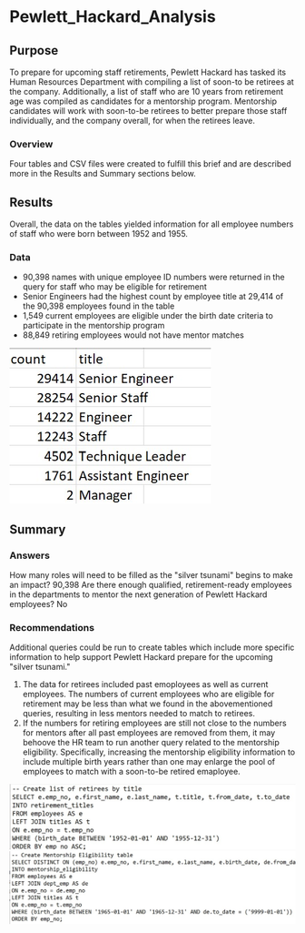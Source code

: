 # Pewlett_Hackard_Analysis

## Purpose
To prepare for upcoming staff retirements, Pewlett Hackard has tasked its Human Resources Department with compiling a list of soon-to be retirees at the company. Additionally, a list of staff who are 10 years from retirement age was compiled as candidates for a mentorship program. Mentorship candidates will work with soon-to-be retirees to better prepare those staff individually, and the company overall, for when the retirees leave. 
### Overview
Four tables and CSV files were created to fulfill this brief and are described more in the Results and Summary sections below.

## Results
Overall, the data on the tables yielded information for all employee numbers of staff who were born between 1952 and 1955.
### Data
- 90,398 names with unique employee ID numbers were returned in the query for staff who may be eligible for retirement
- Senior Engineers had the highest count by employee title at 29,414 of the 90,398 employees found in the table
- 1,549 current employees are eligible under the birth date criteria to participate in the mentorship program
- 88,849 retiring employees would not have mentor matches 

![Retirement_Count_by_Title.jpg](https://github.com/tarajarell/Pewlett_Hackard_Analysis/blob/master/Resources/Retirement_Count_by_Title.jpg)

## Summary
### Answers
How many roles will need to be filled as the "silver tsunami" begins to make an impact?
90,398
Are there enough qualified, retirement-ready employees in the departments to mentor the next generation of Pewlett Hackard employees?
No
### Recommendations
Additional queries could be run to create tables which include more specific information to help support Pewlett Hackard prepare for the upcoming "silver tsunami."
1. The data for retirees included past emoployees as well as current employees. The numbers of current employees who are eligible for retirement may be less than what we found in the abovementioned queries, resulting in less mentors needed to match to retirees.
2. If the numbers for retiring employees are still not close to the numbers for mentors after all past employees are removed from them, it may behoove the HR team to run another query related to the mentorship eligibility. Specifically, increasing the mentorship eligibility information to include multiple birth years rather than one may enlarge the pool of employees to match with a soon-to-be retired emaployee.

![Retirees_List_syntax.jpg](https://github.com/tarajarell/Pewlett_Hackard_Analysis/blob/master/Resources/Retirees_List_syntax.jpg)
![Mentorship_Eligibility_syntax.jpg](https://github.com/tarajarell/Pewlett_Hackard_Analysis/blob/master/Resources/Mentorship_Eligibility_syntax.jpg)
